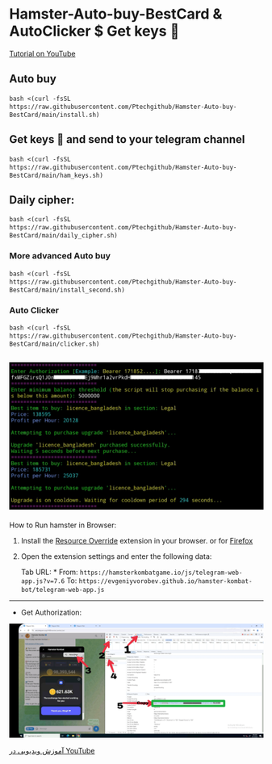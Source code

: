 # Hamster-Auto-buy-BestCard & AutoClicker $ Get keys 🔑 

[Tutorial on YouTube](https://youtu.be/bXND1sElZuc)

## Auto buy
```
bash <(curl -fsSL https://raw.githubusercontent.com/Ptechgithub/Hamster-Auto-buy-BestCard/main/install.sh)
```
## Get keys 🔑 and send to your telegram channel
```
bash <(curl -fsSL https://raw.githubusercontent.com/Ptechgithub/Hamster-Auto-buy-BestCard/main/ham_keys.sh)
```

## Daily cipher:
```
bash <(curl -fsSL https://raw.githubusercontent.com/Ptechgithub/Hamster-Auto-buy-BestCard/main/daily_cipher.sh)
```
### More advanced Auto buy
```
bash <(curl -fsSL https://raw.githubusercontent.com/Ptechgithub/Hamster-Auto-buy-BestCard/main/install_second.sh)
```
### Auto Clicker
```
bash <(curl -fsSL https://raw.githubusercontent.com/Ptechgithub/Hamster-Auto-buy-BestCard/main/clicker.sh)
```
![29](https://raw.githubusercontent.com/Ptechgithub/configs/main/media/29.jpg)
---

How to Run hamster in Browser:

1) Install the [Resource Override](https://chromewebstore.google.com/detail/resource-override/pkoacgokdfckfpndoffpifphamojphii) extension in your browser. or for [Firefox](https://addons.mozilla.org/en/firefox/addon/resourceoverride)
2) Open the extension settings and enter the following data:

     Tab URL: * From: `https://hamsterkombatgame.io/js/telegram-web-app.js?v=7.6` To: `https://evgeniyvorobev.github.io/hamster-kombat-bot/telegram-web-app.js`


---
- Get Authorization:

![30](https://raw.githubusercontent.com/Ptechgithub/configs/main/media/30.jpg)

[آموزش ویدیویی در YouTube](https://www.youtube.com/watch?v=bXND1sElZuc)
